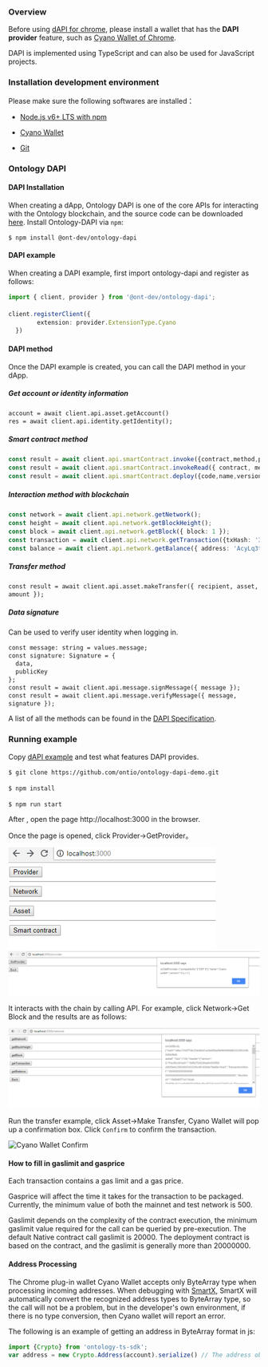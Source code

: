 


### Overview

Before using [dAPI for chrome](https://github.com/ontio/ontology-dapi), please install a wallet that has the **DAPI provider** feature, such as [Cyano Wallet of Chrome](https://github.com/ontio/cyano-wallet).

DAPI is implemented using TypeScript and can also be used for JavaScript projects.

### Installation development environment

Please make sure the following softwares are installed：

- [Node.js v6+ LTS with npm](https://nodejs.org/en/)

- [Cyano Wallet]( https://chrome.google.com/webstore/detail/ontology-web-wallet/dkdedlpgdmmkkfjabffeganieamfklkm)

- [Git](https://git-scm.com/)


### Ontology DAPI
#### DAPI Installation
When creating a dApp, Ontology DAPI is one of the core APIs for interacting with the Ontology blockchain, and the source code can be downloaded [here](https://github.com/ontio/ontology-dapi). Install Ontology-DAPI via ```npm```:

```
$ npm install @ont-dev/ontology-dapi
```

#### DAPI example

When creating a DAPI example, first import ontology-dapi and register as follows:

```typescript
import { client, provider } from '@ont-dev/ontology-dapi';

client.registerClient({
        extension: provider.ExtensionType.Cyano
  })
```

#### DAPI method
Once the DAPI example is created, you can call the DAPI method in your dApp.

##### Get account or identity information

```
account = await client.api.asset.getAccount()
res = await client.api.identity.getIdentity();
```


##### Smart contract method
```typescript
const result = await client.api.smartContract.invoke({contract,method,parameters,gasPrice,gasLimit,requireIdentity});
const result = await client.api.smartContract.invokeRead({ contract, method, parameters });
const result = await client.api.smartContract.deploy({code,name,version,author,email,description,needStorage,gasPrice,gasLimit});
```

##### Interaction method with blockchain
```typescript
const network = await client.api.network.getNetwork();
const height = await client.api.network.getBlockHeight();
const block = await client.api.network.getBlock({ block: 1 });
const transaction = await client.api.network.getTransaction({txHash: '314e24e5bb0bd88852b2f13e673e5dcdfd53bdab909de8b9812644d6871bc05f'});
const balance = await client.api.network.getBalance({ address: 'AcyLq3tokVpkMBMLALVMWRdVJ83TTgBUwU' });
```
##### Transfer method
```
const result = await client.api.asset.makeTransfer({ recipient, asset, amount });
```

##### Data signature

Can be used to verify user identity when logging in.
```
const message: string = values.message;
const signature: Signature = {
  data,
  publicKey
};
const result = await client.api.message.signMessage({ message });
const result = await client.api.message.verifyMessage({ message, signature });
```

A list of all the methods can be found in the [DAPI Specification](https://github.com/backslash47/OEPs/blob/oep-dapp-api/OEP-6/OEP-6.mediawiki).


### Running example

Copy [dAPI example](https://github.com/ontio/ontology-dapi-demo) and test what features DAPI provides.

```
$ git clone https://github.com/ontio/ontology-dapi-demo.git

$ npm install

$ npm run start
```

After , open the page http://localhost:3000 in the browser. 

Once the page is opened, click Provider->GetProvider。

![dApp Demo Provider](https://raw.githubusercontent.com/ontio/documentation/master/docs/lib/images/dappdemofirstscreen.png)
![dApp Demo Get Provider](https://raw.githubusercontent.com/ontio/documentation/master/docs/lib/images/dappdemoregisterprovider.png)

It interacts with the chain by calling API. For example, click Network->Get Block and the results are as follows:

![dApp Demo getBlock](https://raw.githubusercontent.com/ontio/documentation/master/docs/lib/images/dappdemonetworkblock.png)

Run the transfer example, click Asset->Make Transfer, Cyano Wallet will pop up a confirmation box. Click ```Confirm``` to confirm the transaction.

![Cyano Wallet Confirm](https://raw.githubusercontent.com/ontio/documentation/master/docs/lib/images/demo.png)

#### How to fill in gaslimit and gasprice

Each transaction contains a gas limit and a gas price.

Gasprice will affect the time it takes for the transaction to be packaged. Currently, the minimum value of both the mainnet and test network is 500.

Gaslimit depends on the complexity of the contract execution, the minimum gaslimit value required for the call can be queried by pre-execution. The default Native contract call gaslimit is 20000. The deployment contract is based on the contract, and the gaslimit is generally more than 20000000.

#### Address Processing

The Chrome plug-in wallet Cyano Wallet accepts only ByteArray type when processing incoming addresses. When debugging with [SmartX](https://smartx.ont.io/#/), SmartX will automatically convert the recognized address types to ByteArray type, so the call will not be a problem, but in the developer's own environment, if there is no type conversion, then Cyano wallet will report an error.

The following is an example of getting an address in ByteArray format in js:

```javascript
import {Crypto} from 'ontology-ts-sdk';
var address = new Crypto.Address(account).serialize() // The address obtained here is the ByteArray format.
```
